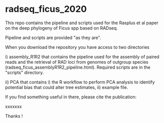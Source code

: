 # radseq_ficus_2020
 
 This repo contains the pipeline and scripts used for the Rasplus et al paper on the deep phylogeny of Ficus spp based on RADseq.
 
 Pipeline and scripts are provided "as they are".
 
When you download the repository you have access to two directories
 
 i) assembly_R1R2 that contains the pipeline used for the assembly of paired reads and the retrieval of RAD loci from genomes of outgroup species (radseq_ficus_assemblyR1R2_pipeline.html). Required scripts are in the "scripts" directory.
 
 ii) PCA that contains i) the R workflow to perform PCA analysis to identify potential bias that could alter tree estimates, ii) example file.
 

If you find something useful in there, please cite the publication:
 
 xxxxxxx
 
Thanks !
